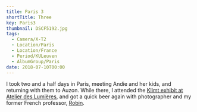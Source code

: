 ```yaml
---
title: Paris 3
shortTitle: Three
key: Paris3
thumbnail: DSCF5192.jpg
tags:
  - Camera/X-T2
  - Location/Paris
  - Location/France
  - Period/KULeuven
  - AlbumGroup/Paris
date: 2018-07-10T00:00
---
```

I took two and a half days in Paris, meeting Andie and her kids, and returning with them to Auzon. While there, I attended the [Klimt exhibit at Atelier des Lumières](https://www.atelier-lumieres.com/en/gustav-klimt), and got a quick beer again with photographer and my former French professor, [Robin](https://unsplash.com/@robinoode).
